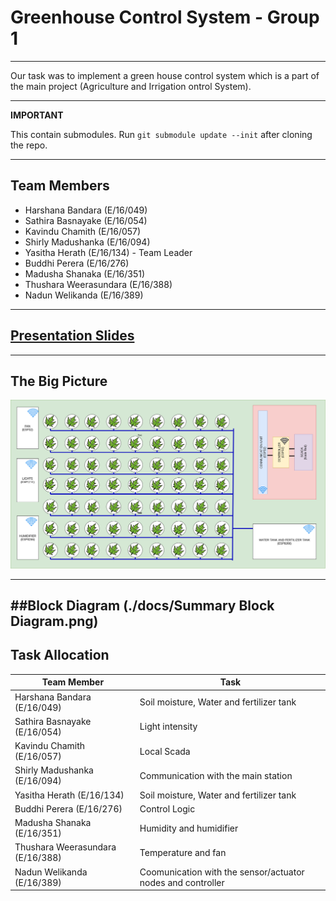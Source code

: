 # Greenhouse Control System - Group 1

---

Our task was to implement a green house control system which is a part of the main project (Agriculture and Irrigation ontrol System).

---

**IMPORTANT**

This contain submodules. Run `git submodule update --init` after cloning the repo.

---

## Team Members

- Harshana Bandara (E/16/049)
- Sathira Basnayake (E/16/054)
- Kavindu Chamith (E/16/057)
- Shirly Madushanka (E/16/094)
- Yasitha Herath (E/16/134) - Team Leader
- Buddhi Perera (E/16/276)
- Madusha Shanaka (E/16/351)
- Thushara Weerasundara (E/16/388)
- Nadun Welikanda (E/16/389)

---

## [Presentation Slides](https://docs.google.com/presentation/d/1CrzfinPTvfY6xp6GnqOgqTrK0Q-bVMoASOR2lsSOK78/edit?usp=sharing)

---

## The Big Picture

![Overview](./docs/overview.png)

---
##Block Diagram
(./docs/Summary Block Diagram.png)
---

## Task Allocation

| Team Member                      | Task                                                        |
| -------------------------------- | ----------------------------------------------------------- |
| Harshana Bandara (E/16/049)      | Soil moisture, Water and fertilizer tank                    |
| Sathira Basnayake (E/16/054)     | Light intensity                                             |
| Kavindu Chamith (E/16/057)       | Local Scada                                                 |
| Shirly Madushanka (E/16/094)     | Communication with the main station                         |
| Yasitha Herath (E/16/134)        | Soil moisture, Water and fertilizer tank                    |
| Buddhi Perera (E/16/276)         | Control Logic                                               |
| Madusha Shanaka (E/16/351)       | Humidity and humidifier                                     |
| Thushara Weerasundara (E/16/388) | Temperature and fan                                         |
| Nadun Welikanda (E/16/389)       | Coomunication with the sensor/actuator nodes and controller |
